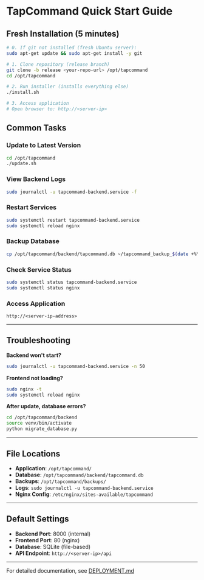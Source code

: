 # TapCommand Quick Start Guide

## Fresh Installation (5 minutes)

```bash
# 0. If git not installed (fresh Ubuntu server):
sudo apt-get update && sudo apt-get install -y git

# 1. Clone repository (release branch)
git clone -b release <your-repo-url> /opt/tapcommand
cd /opt/tapcommand

# 2. Run installer (installs everything else)
./install.sh

# 3. Access application
# Open browser to: http://<server-ip>
```

## Common Tasks

### Update to Latest Version
```bash
cd /opt/tapcommand
./update.sh
```

### View Backend Logs
```bash
sudo journalctl -u tapcommand-backend.service -f
```

### Restart Services
```bash
sudo systemctl restart tapcommand-backend.service
sudo systemctl reload nginx
```

### Backup Database
```bash
cp /opt/tapcommand/backend/tapcommand.db ~/tapcommand_backup_$(date +%Y%m%d).db
```

### Check Service Status
```bash
sudo systemctl status tapcommand-backend.service
sudo systemctl status nginx
```

### Access Application
```
http://<server-ip-address>
```

---

## Troubleshooting

**Backend won't start?**
```bash
sudo journalctl -u tapcommand-backend.service -n 50
```

**Frontend not loading?**
```bash
sudo nginx -t
sudo systemctl reload nginx
```

**After update, database errors?**
```bash
cd /opt/tapcommand/backend
source venv/bin/activate
python migrate_database.py
```

---

## File Locations

- **Application**: `/opt/tapcommand/`
- **Database**: `/opt/tapcommand/backend/tapcommand.db`
- **Backups**: `/opt/tapcommand/backups/`
- **Logs**: `sudo journalctl -u tapcommand-backend.service`
- **Nginx Config**: `/etc/nginx/sites-available/tapcommand`

---

## Default Settings

- **Backend Port**: 8000 (internal)
- **Frontend Port**: 80 (nginx)
- **Database**: SQLite (file-based)
- **API Endpoint**: `http://<server-ip>/api`

---

For detailed documentation, see [DEPLOYMENT.md](DEPLOYMENT.md)
